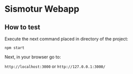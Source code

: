 # Sismotur Webapp

## How to test
Execute the next command placed in directory of the project:

`npm start`

Next, in your browser go to:

`http://localhost:3000` or `http://127.0.0.1:3000/`